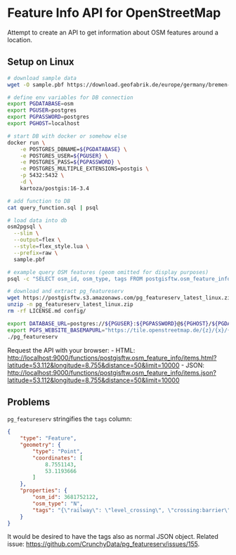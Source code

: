 # Feature Info API for OpenStreetMap

Attempt to create an API to get information about OSM features around a location.

## Setup on Linux

```sh
# download sample data
wget -O sample.pbf https://download.geofabrik.de/europe/germany/bremen-latest.osm.pbf

# define env variables for DB connection
export PGDATABASE=osm
export PGUSER=postgres
export PGPASSWORD=postgres
export PGHOST=localhost

# start DB with docker or somehow else
docker run \
    -e POSTGRES_DBNAME=${PGDATABASE} \
    -e POSTGRES_USER=${PGUSER} \
    -e POSTGRES_PASS=${PGPASSWORD} \
    -e POSTGRES_MULTIPLE_EXTENSIONS=postgis \
    -p 5432:5432 \
    -d \
    kartoza/postgis:16-3.4

# add function to DB
cat query_function.sql | psql

# load data into db
osm2pgsql \
  --slim \
  --output=flex \
  --style=flex_style.lua \
  --prefix=raw \
  sample.pbf

# example query OSM features (geom omitted for display purposes)
psql -c "SELECT osm_id, osm_type, tags FROM postgisftw.osm_feature_info(53.112, 8.755, 10)"

# download and extract pg_featureserv
wget https://postgisftw.s3.amazonaws.com/pg_featureserv_latest_linux.zip
unzip -n pg_featureserv_latest_linux.zip
rm -rf LICENSE.md config/

export DATABASE_URL=postgres://${PGUSER}:${PGPASSWORD}@${PGHOST}/${PGDATABASE}
export PGFS_WEBSITE_BASEMAPURL="https://tile.openstreetmap.de/{z}/{x}/{y}.png"
./pg_featureserv
```

Request the API with your browser:
    - HTML: <http://localhost:9000/functions/postgisftw.osm_feature_info/items.html?latitude=53.112&longitude=8.755&distance=50&limit=10000>
    - JSON: <http://localhost:9000/functions/postgisftw.osm_feature_info/items.json?latitude=53.112&longitude=8.755&distance=50&limit=10000>


## Problems

`pg_featureserv` stringifies the `tags` column:

```json
{
    "type": "Feature",
    "geometry": {
        "type": "Point",
        "coordinates": [
            8.7551143,
            53.1193666
        ]
    },
    "properties": {
        "osm_id": 3681752122,
        "osm_type": "N",
        "tags": "{\"railway\": \"level_crossing\", \"crossing:barrier\": \"no\"}"
    }
}
```

It would be desired to have the tags also as normal JSON object. Related issue: <https://github.com/CrunchyData/pg_featureserv/issues/155>.
